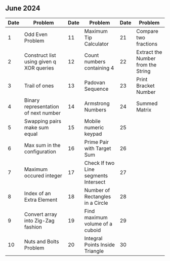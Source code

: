 ## June 2024

| Date | Problem                                  | Date | Problem                              | Date | Problem                            |
| ---- | ---------------------------------------- | ---- | ------------------------------------ | ---- | ---------------------------------- |
| 1    | Odd Even Problem                         | 11   | Maximum Tip Calculator               | 21   | Compare two fractions              |
| 2    | Construct list using given q XOR queries | 12   | Count numbers containing 4           | 22   | Extract the Number from the String |
| 3    | Trail of ones                            | 13   | Padovan Sequence                     | 23   | Print Bracket Number               |
| 4    | Binary representation of next number     | 14   | Armstrong Numbers                    | 24   | Summed Matrix                      |
| 5    | Swapping pairs make sum equal            | 15   | Mobile numeric keypad                | 25   |                                    |
| 6    | Max sum in the configuration             | 16   | Prime Pair with Target Sum           | 26   |                                    |
| 7    | Maximum occured integer                  | 17   | Check If two Line segments Intersect | 27   |                                    |
| 8    | Index of an Extra Element                | 18   | Number of Rectangles in a Circle     | 28   |                                    |
| 9    | Convert array into Zig-Zag fashion       | 19   | Find maximum volume of a cuboid      | 29   |                                    |
| 10   | Nuts and Bolts Problem                   | 20   | Integral Points Inside Triangle      | 30   |                                    |
